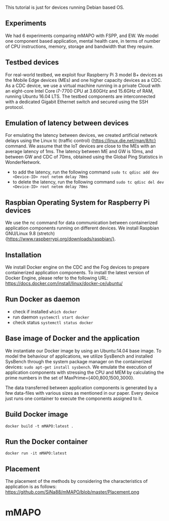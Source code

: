 This tutorial is just for devices running Debian based OS.


## Experiments

We had 6 experiments comparing mMAPO with FSPP, and EW. We model one component based application, mental health care, in terms of number of CPU instructions, memory, storage and bandwidth that they require.

## Testbed devices

For real-world testbed, we exploit four Raspberry Pi 3 model B+ devices as the Mobile Edge devices (MEs) and one higher capacity devices as a CDC.
As a CDC device, we use a virtual machine running in a private Cloud with an eight-core Intel Core i7-7700 CPU at 3.60GHz and 15.6GHz of RAM, running Ubuntu 16.04 LTS.
The testbed components are interconnected with a dedicated Gigabit Ethernet switch and secured using the SSH protocol.

## Emulation of latency between devices

For emulating the latency between devices, we created artificial network delays using the Linux tc (traffic control) {https://linux.die.net/man/8/tc} command.
We assume that the IoT devices are close to the MEs with an average latency of 1ms. The latency between ME and GW is 10ms, and between GW and CDC of 70ms, obtained using the Global Ping Statistics in WonderNetwork. 
* to add the latency, run the following command
	```sudo tc qdisc add dev <Device-ID> root netem delay 70ms```
* to delete the latency, run the following command
	```sudo tc qdisc del dev <Device-ID> root netem delay 70ms```


## Raspbian Operating System for Raspberry Pi devices

We use the nc command for data communication between containerized application components running on different devices.
We install Raspbian GNU/Linux 9.8 (stretch) {https://www.raspberrypi.org/downloads/raspbian/}.


## Installation

We install Docker engine on the CDC and the Fog devices to prepare containerized application components.
To install the latest version of Docker Engine, please refer to the following URL:
https://docs.docker.com/install/linux/docker-ce/ubuntu/

## Run Docker as daemon

* check if installed
    ```which docker```
* run daemon
    ```systemctl start docker```
* check status
    ```systemctl status docker```
    

## Base image of Docker and the application

We instantiate our Docker image by using an Ubuntu:14.04 base image.
To model the behaviour of applications, we utilize SysBench and installed SysBench through the system package manager on the containerized devices: ```sudo apt-get install sysbench```.
We emulate the execution of application components with stressing the CPU and MEM by calculating the prime numbers in the set of MaxPrime={400,800,1500,3000}.
 
The data transferred between application components is generated by a few data-files with various sizes as mentioned in our paper.
Every device just runs one container to execute the components assigned to it.

## Build Docker image
    docker build -t mMAPO:latest .
## Run the Docker container
    docker run -it mMAPO:latest


## Placement
The placement of the methods by considering the characteristics of application is as follows:
https://github.com/SiNa88/mMAPO/blob/master/Placement.png
# mMAPO
